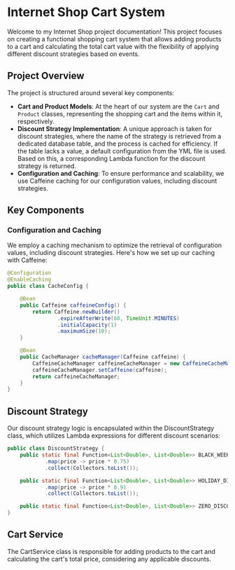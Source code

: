 # Internet Shop Cart System

Welcome to my Internet Shop project documentation!
This project focuses on creating a functional shopping cart system that allows adding products to a cart and calculating the total cart value with the flexibility of applying different discount strategies based on events.

## Project Overview

The project is structured around several key components:

- **Cart and Product Models**: At the heart of our system are the `Cart` and `Product` classes, representing the shopping cart and the items within it, respectively.
- **Discount Strategy Implementation**: A unique approach is taken for discount strategies, where the name of the strategy is retrieved from a dedicated database table, and the process is cached for efficiency. If the table lacks a value, a default configuration from the YML file is used. Based on this, a corresponding Lambda function for the discount strategy is returned.
- **Configuration and Caching**: To ensure performance and scalability, we use Caffeine caching for our configuration values, including discount strategies.

## Key Components

### Configuration and Caching

We employ a caching mechanism to optimize the retrieval of configuration values, including discount strategies. Here's how we set up our caching with Caffeine:

```java
@Configuration
@EnableCaching
public class CacheConfig {

    @Bean
    public Caffeine caffeineConfig() {
        return Caffeine.newBuilder()
                .expireAfterWrite(60, TimeUnit.MINUTES)
                .initialCapacity(1)
                .maximumSize(10);
    }

    @Bean
    public CacheManager cacheManager(Caffeine caffeine) {
        CaffeineCacheManager caffeineCacheManager = new CaffeineCacheManager();
        caffeineCacheManager.setCaffeine(caffeine);
        return caffeineCacheManager;
    }
}
```

## Discount Strategy
Our discount strategy logic is encapsulated within the DiscountStrategy class, which utilizes Lambda expressions for different discount scenarios:

```java
public class DiscountStrategy {
    public static final Function<List<Double>, List<Double>> BLACK_WEEK_DISCOUNT = prices -> prices.stream()
            .map(price -> price * 0.75)
            .collect(Collectors.toList());

    public static final Function<List<Double>, List<Double>> HOLIDAY_DISCOUNT = prices -> prices.stream()
            .map(price -> price * 0.9)
            .collect(Collectors.toList());

    public static final Function<List<Double>, List<Double>> ZERO_DISCOUNT = prices -> prices;
}
```

## Cart Service
The CartService class is responsible for adding products to the cart and calculating the cart's total price, considering any applicable discounts.